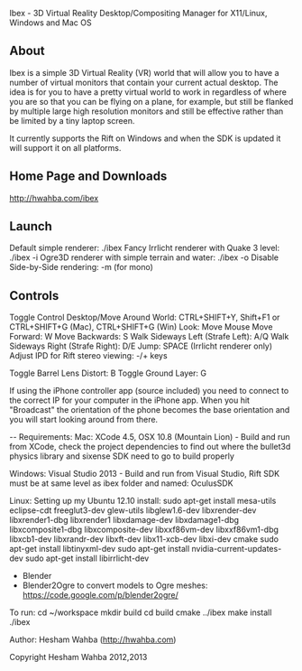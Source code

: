 Ibex - 3D Virtual Reality Desktop/Compositing Manager for X11/Linux, Windows and Mac OS

About
-----
Ibex is a simple 3D Virtual Reality (VR) world that will allow you to have a
number of virtual monitors that contain your current actual desktop.  The idea
is for you to have a pretty virtual world to work in regardless of where you are
so that you can be flying on a plane, for example, but still be flanked by
multiple large high resolution monitors and still be effective rather than be
limited by a tiny laptop screen.

It currently supports the Rift on Windows and when the SDK is updated it will support it
on all platforms.

Home Page and Downloads
-----------------------
http://hwahba.com/ibex

Launch
------
Default simple renderer: ./ibex
Fancy Irrlicht renderer with Quake 3 level: ./ibex -i
Ogre3D renderer with simple terrain and water: ./ibex -o
Disable Side-by-Side rendering: -m (for mono)

Controls
--------
Toggle Control Desktop/Move Around World: CTRL+SHIFT+Y, Shift+F1 or CTRL+SHIFT+G (Mac), CTRL+SHIFT+G (Win)
Look: Move Mouse
Move Forward: W
Move Backwards: S
Walk Sideways Left (Strafe Left): A/Q
Walk Sideways Right (Strafe Right): D/E 
Jump: SPACE (Irrlicht renderer only)
Adjust IPD for Rift stereo viewing: -/+ keys

Toggle Barrel Lens Distort: B
Toggle Ground Layer: G

If using the iPhone controller app (source included) you need to connect to the
correct IP for your computer in the iPhone app.  When you hit "Broadcast" the
orientation of the phone becomes the base orientation and you will start looking
around from there.

--
Requirements:
Mac:
XCode 4.5, OSX 10.8 (Mountain Lion) - Build and run from XCode, check the project dependencies
to find out where the bullet3d physics library and sixense SDK need to go to build properly

Windows:
Visual Studio 2013 - Build and run from Visual Studio, Rift SDK must be at same level as ibex folder and named: OculusSDK

Linux:
Setting up my Ubuntu 12.10 install:
sudo apt-get install mesa-utils eclipse-cdt freeglut3-dev glew-utils libglew1.6-dev libxrender-dev libxrender1-dbg libxrender1 libxdamage-dev libxdamage1-dbg libxcomposite1-dbg libxcomposite-dev libxxf86vm-dev libxxf86vm1-dbg libxcb1-dev libxrandr-dev libxft-dev libx11-xcb-dev libxi-dev cmake
sudo apt-get install libtinyxml-dev
sudo apt-get install nvidia-current-updates-dev
sudo apt-get install libirrlicht-dev

* Blender
* Blender2Ogre to convert models to Ogre meshes: https://code.google.com/p/blender2ogre/
 
To run:
cd ~/workspace
mkdir build
cd build
cmake ../ibex
make install
./ibex

Author: Hesham Wahba (http://hwahba.com)

Copyright Hesham Wahba 2012,2013
